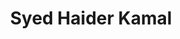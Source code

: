 ---
layout: member
weight: 200
title: Syed Haider Kamal
status: undergrad
program: Undergraduate research engineer 
description: Targeted drug delivery & development of novel pharmaceutical formulations
img: /img/members/Syed-Haider-Kamal.jpg
featuredOrder: 1
---